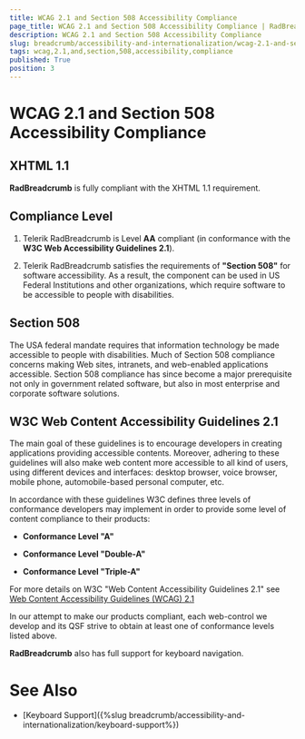 ```yaml
---
title: WCAG 2.1 and Section 508 Accessibility Compliance
page_title: WCAG 2.1 and Section 508 Accessibility Compliance | RadBreadcrumb for ASP.NET AJAX Documentation
description: WCAG 2.1 and Section 508 Accessibility Compliance
slug: breadcrumb/accessibility-and-internationalization/wcag-2.1-and-section-508-accessibility-compliance
tags: wcag,2.1,and,section,508,accessibility,compliance
published: True
position: 3
---
```


# WCAG 2.1 and Section 508 Accessibility Compliance

## XHTML 1.1

**RadBreadcrumb** is fully compliant with the XHTML 1.1 requirement.

## Compliance Level

1. Telerik RadBreadcrumb is Level **AA** compliant (in conformance with the **W3C Web Accessibility Guidelines 2.1**).

1. Telerik RadBreadcrumb satisfies the requirements of **"Section 508"** for software accessibility. As a result, the component can be used in US Federal Institutions and other organizations, which require software to be accessible to people with disabilities.

## Section 508

The USA federal mandate requires that information technology be made accessible to people with disabilities. Much of Section 508 compliance concerns making Web sites, intranets, and web-enabled applications accessible. Section 508 compliance has since become a major prerequisite not only in government related software, but also in most enterprise and corporate software solutions.

## W3C Web Content Accessibility Guidelines 2.1

The main goal of these guidelines is to encourage developers in creating applications providing accessible contents. Moreover, adhering to these guidelines will also make web content more accessible to all kind of users, using different devices and interfaces: desktop browser, voice browser, mobile phone, automobile-based personal computer, etc.

In accordance with these guidelines W3C defines three levels of conformance developers may implement in order to provide some level of content compliance to their products:

* **Conformance Level "A"**

* **Conformance Level "Double-A"**

* **Conformance Level "Triple-A"**

For more details on W3C "Web Content Accessibility Guidelines 2.1" see [Web Content Accessibility Guidelines (WCAG) 2.1](https://www.w3.org/TR/WCAG/)

In our attempt to make our products compliant, each web-control we develop and its QSF strive to obtain at least one of conformance levels listed above.

**RadBreadcrumb** also has full support for keyboard navigation.


# See Also

 * [Keyboard Support]({%slug breadcrumb/accessibility-and-internationalization/keyboard-support%})


 
